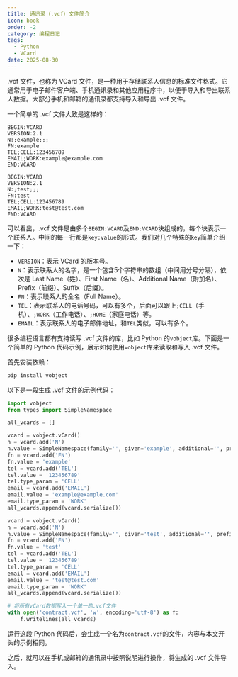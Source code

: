 ```yaml
---
title: 通讯录（.vcf）文件简介
icon: book
order: -2
category: 编程日记
tags:
  - Python
  - VCard
date: 2025-08-30
---
```


.vcf 文件，也称为 VCard 文件，是一种用于存储联系人信息的标准文件格式。它通常用于电子邮件客户端、手机通讯录和其他应用程序中，以便于导入和导出联系人数据。大部分手机和邮箱的通讯录都支持导入和导出 .vcf 文件。

一个简单的 .vcf 文件大致是这样的：

```vcard :no-line-numbers :no-collapsed-lines
BEGIN:VCARD
VERSION:2.1
N:;example;;;
FN:example
TEL;CELL:123456789
EMAIL;WORK:example@example.com
END:VCARD

BEGIN:VCARD
VERSION:2.1
N:;test;;;
FN:test
TEL;CELL:123456789
EMAIL;WORK:test@test.com
END:VCARD
```

可以看出，.vcf 文件是由多个`BEGIN:VCARD`及`END:VCARD`块组成的，每个块表示一个联系人。中间的每一行都是`key:value`的形式。我们对几个特殊的`key`简单介绍一下：
- `VERSION`：表示 VCard 的版本号。
- `N`：表示联系人的名字，是一个包含5个字符串的数组（中间用分号分隔），依次是 Last Name（姓）、First Name（名）、Additional Name（附加名）、Prefix（前缀）、Suffix（后缀）。
- `FN`：表示联系人的全名（Full Name）。
- `TEL`：表示联系人的电话号码，可以有多个，后面可以跟上`;CELL`（手机）、`;WORK`（工作电话）、`;HOME`（家庭电话）等。
- `EMAIL`：表示联系人的电子邮件地址，和`TEL`类似，可以有多个。

很多编程语言都有支持读写 .vcf 文件的库，比如 Python 的`vobject`库。下面是一个简单的 Python 代码示例，展示如何使用`vobject`库来读取和写入 .vcf 文件。

首先安装依赖：

```bash
pip install vobject
```

以下是一段生成 .vcf 文件的示例代码：

```python :no-collapsed-lines
import vobject
from types import SimpleNamespace

all_vcards = []

vcard = vobject.vCard()
n = vcard.add('N')
n.value = SimpleNamespace(family='', given='example', additional='', prefix='', suffix='')
fn = vcard.add('FN')
fn.value = 'example'
tel = vcard.add('TEL')
tel.value = '123456789'
tel.type_param = 'CELL'
email = vcard.add('EMAIL')
email.value = 'example@example.com'
email.type_param = 'WORK'
all_vcards.append(vcard.serialize())

vcard = vobject.vCard()
n = vcard.add('N')
n.value = SimpleNamespace(family='', given='test', additional='', prefix='', suffix='')
fn = vcard.add('FN')
fn.value = 'test'
tel = vcard.add('TEL')
tel.value = '123456789'
tel.type_param = 'CELL'
email = vcard.add('EMAIL')
email.value = 'test@test.com'
email.type_param = 'WORK'
all_vcards.append(vcard.serialize())

# 将所有vCard数据写入一个单一的.vcf文件
with open('contract.vcf', 'w', encoding='utf-8') as f:
    f.writelines(all_vcards)
```

运行这段 Python 代码后，会生成一个名为`contract.vcf`的文件，内容与本文开头的示例相同。

之后，就可以在手机或邮箱的通讯录中按照说明进行操作，将生成的 .vcf 文件导入。